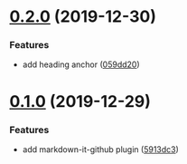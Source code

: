 <a name="0.2.0"></a>
# [0.2.0](https://github.com/miaoxingsoldier/markdown-it-github/compare/v0.1.0...v0.2.0) (2019-12-30)


### Features

* add heading anchor ([059dd20](https://github.com/miaoxingsoldier/markdown-it-github/commit/059dd20))



<a name="0.1.0"></a>
# [0.1.0](https://github.com/miaoxingsoldier/markdown-it-github/compare/5913dc3...v0.1.0) (2019-12-29)


### Features

* add markdown-it-github plugin ([5913dc3](https://github.com/miaoxingsoldier/markdown-it-github/commit/5913dc3))



